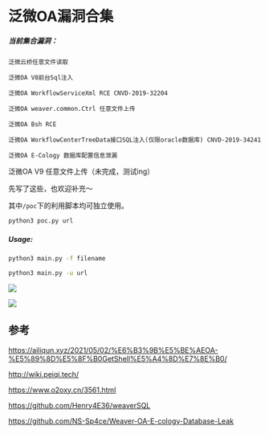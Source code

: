 # 泛微OA漏洞合集

##### 当前集合漏洞：

```
泛微云桥任意文件读取

泛微OA V8前台Sql注入

泛微OA WorkflowServiceXml RCE CNVD-2019-32204

泛微OA weaver.common.Ctrl 任意文件上传

泛微OA Bsh RCE

泛微OA WorkflowCenterTreeData接口SQL注入(仅限oracle数据库) CNVD-2019-34241

泛微OA E-Cology 数据库配置信息泄漏
```
泛微OA V9 任意文件上传（未完成，测试ing）

先写了这些，也欢迎补充～

其中`/poc`下的利用脚本均可独立使用。

```bash
python3 poc.py url
```

##### Usage:

```bash
python3 main.py -f filename

python3 main.py -u url
```

![](https://zjun-info.oss-cn-chengdu.aliyuncs.com/zjun.info/image-20210628010147963.png)

![](https://zjun-info.oss-cn-chengdu.aliyuncs.com/zjun.info/image-20210628010645469.png)

## 参考

https://ailiqun.xyz/2021/05/02/%E6%B3%9B%E5%BE%AEOA-%E5%89%8D%E5%8F%B0GetShell%E5%A4%8D%E7%8E%B0/

http://wiki.peiqi.tech/

https://www.o2oxy.cn/3561.html

https://github.com/Henry4E36/weaverSQL

https://github.com/NS-Sp4ce/Weaver-OA-E-cology-Database-Leak


